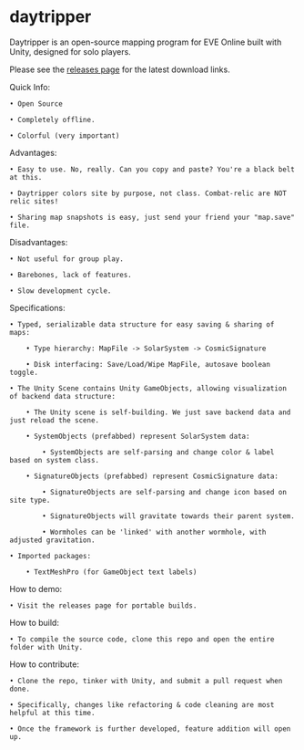 # daytripper

Daytripper is an open-source mapping program for EVE Online built with Unity, designed for solo players.

Please see the [releases page](https://github.com/chloroken/daytripper/releases) for the latest download links.

Quick Info:

	• Open Source

	• Completely offline.

	• Colorful (very important)

Advantages:

	• Easy to use. No, really. Can you copy and paste? You're a black belt at this.

	• Daytripper colors site by purpose, not class. Combat-relic are NOT relic sites!

	• Sharing map snapshots is easy, just send your friend your "map.save" file.

Disadvantages:

	• Not useful for group play.

	• Barebones, lack of features.

	• Slow development cycle.

Specifications:

	• Typed, serializable data structure for easy saving & sharing of maps:

		• Type hierarchy: MapFile -> SolarSystem -> CosmicSignature

		• Disk interfacing: Save/Load/Wipe MapFile, autosave boolean toggle.

	• The Unity Scene contains Unity GameObjects, allowing visualization of backend data structure:

		• The Unity scene is self-building. We just save backend data and just reload the scene.

		• SystemObjects (prefabbed) represent SolarSystem data:

			• SystemObjects are self-parsing and change color & label based on system class.

		• SignatureObjects (prefabbed) represent CosmicSignature data:

			• SignatureObjects are self-parsing and change icon based on site type.

			• SignatureObjects will gravitate towards their parent system.

			• Wormholes can be 'linked' with another wormhole, with adjusted gravitation.

	• Imported packages:

		• TextMeshPro (for GameObject text labels)

How to demo:

	• Visit the releases page for portable builds.
	
How to build:

	• To compile the source code, clone this repo and open the entire folder with Unity.

How to contribute:
	
	• Clone the repo, tinker with Unity, and submit a pull request when done.
	
	• Specifically, changes like refactoring & code cleaning are most helpful at this time.
	
	• Once the framework is further developed, feature addition will open up.
